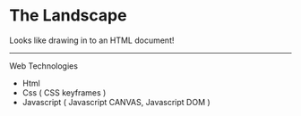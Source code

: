 # The Landscape

Looks like drawing in to an HTML document!

---------------------
Web Technologies

  - Html
  - Css ( CSS keyframes )
  - Javascript ( Javascript CANVAS, Javascript DOM )


